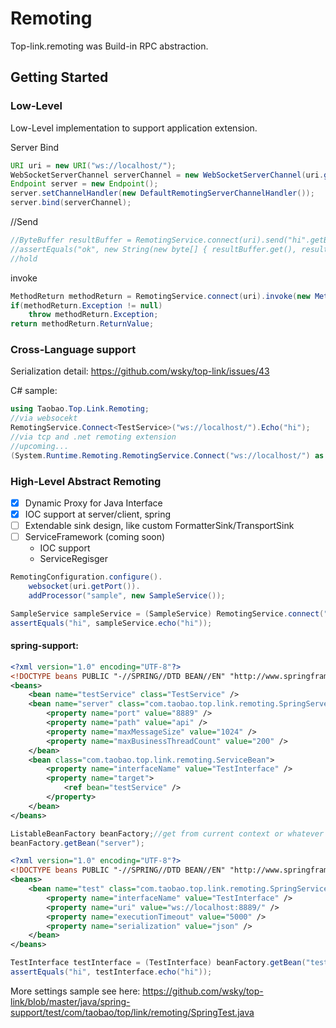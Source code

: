 # Remoting

Top-link.remoting was Build-in RPC abstraction.


## Getting Started

### Low-Level 

Low-Level implementation to support application extension.

Server Bind
```java
URI uri = new URI("ws://localhost/");
WebSocketServerChannel serverChannel = new WebSocketServerChannel(uri.getHost(), uri.getPort());
Endpoint server = new Endpoint();
server.setChannelHandler(new DefaultRemotingServerChannelHandler());
server.bind(serverChannel);
```

//Send
```java
//ByteBuffer resultBuffer = RemotingService.connect(uri).send("hi".getBytes(), 0, 2);
//assertEquals("ok", new String(new byte[] { resultBuffer.get(), resultBuffer.get() }));
//hold
```

invoke
```java
MethodReturn methodReturn = RemotingService.connect(uri).invoke(new MethodCall());
if(methodReturn.Exception != null)
	throw methodReturn.Exception;
return methodReturn.ReturnValue;
```

### Cross-Language support

Serialization detail: https://github.com/wsky/top-link/issues/43

C# sample:
```c#
using Taobao.Top.Link.Remoting;
//via websocekt
RemotingService.Connect<TestService>("ws://localhost/").Echo("hi");
//via tcp and .net remoting extension
//upcoming...
(System.Runtime.Remoting.RemotingService.Connect("ws://localhost/") as TestService).Echo("hi");
```


### High-Level Abstract Remoting

- [X] Dynamic Proxy for Java Interface
- [X] IOC support at server/client, spring
- [ ] Extendable sink design, like custom FormatterSink/TransportSink
- [ ] ServiceFramework (coming soon)
	- IOC support
	- ServiceRegisger

```java
RemotingConfiguration.configure().
	websocket(uri.getPort()).
	addProcessor("sample", new SampleService());

SampleService sampleService = (SampleService) RemotingService.connect("ws://localhost/sample", SampleService.class);
assertEquals("hi", sampleService.echo("hi"));
```

#### spring-support:

```xml
<?xml version="1.0" encoding="UTF-8"?>
<!DOCTYPE beans PUBLIC "-//SPRING//DTD BEAN//EN" "http://www.springframework.org/dtd/spring-beans.dtd">
<beans>
	<bean name="testService" class="TestService" />
	<bean name="server" class="com.taobao.top.link.remoting.SpringServerBean">
		<property name="port" value="8889" />
		<property name="path" value="api" />
		<property name="maxMessageSize" value="1024" />
		<property name="maxBusinessThreadCount" value="200" />
	</bean>
	<bean class="com.taobao.top.link.remoting.ServiceBean">
		<property name="interfaceName" value="TestInterface" />
		<property name="target">
			<ref bean="testService" />
		</property>
	</bean>
</beans>
```

```java
ListableBeanFactory beanFactory;//get from current context or whatever
beanFactory.getBean("server");
```

```xml
<?xml version="1.0" encoding="UTF-8"?>
<!DOCTYPE beans PUBLIC "-//SPRING//DTD BEAN//EN" "http://www.springframework.org/dtd/spring-beans.dtd">
<beans>
	<bean name="test" class="com.taobao.top.link.remoting.SpringServiceProxyBean">
		<property name="interfaceName" value="TestInterface" />
		<property name="uri" value="ws://localhost:8889/" />
		<property name="executionTimeout" value="5000" />
		<property name="serialization" value="json" />
	</bean>
</beans>
```

```java
TestInterface testInterface = (TestInterface) beanFactory.getBean("test");
assertEquals("hi", testInterface.echo("hi"));
```

More settings sample see here: https://github.com/wsky/top-link/blob/master/java/spring-support/test/com/taobao/top/link/remoting/SpringTest.java
